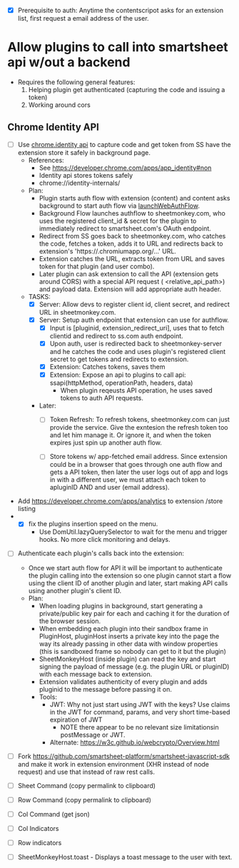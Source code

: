 - [x] Prerequisite to auth: Anytime the contentscripot asks for an extension list, first request a email address of the user.

# Allow plugins to call into smartsheet api w/out a backend #
* Requires the following general features:
    1. Helping plugin get authenticated (capturing the code and issuing a token)
    2. Working around cors

## Chrome Identity API ##

- [ ] Use [chrome.identity api](https://developer.chrome.com/extensions/identity) to capture code and get token from SS have the extension store it safely in background page.
    * References:
      * See https://developer.chrome.com/apps/app_identity#non
      * Identity api stores tokens safely
      * chrome://identity-internals/
    * Plan:
      * Plugin starts auth flow with extension (content) and content asks background to start auth flow via  [launchWebAuthFlow](https://developer.chrome.com/extensions/identity#method-launchWebAuthFlow).
      * Background Flow launches authflow to sheetmonkey.com, who uses the registered client_id & secret for the plugin to immediately redirect to smartsheet.com's OAuth endpoint.
      * Redirect from SS goes back to sheetmonkey.com, who catches the code, fetches a token, adds it to URL and redirects back to extension's 'https://<app-id>.chromiumapp.org/...' URL.
      * Extension catches the URL, extracts token from URL and saves token for that plugin (and user combo).
      * Later plugin can ask extension to call the API (extension gets around CORS) with a special API request (<verb> <relative_api_path>) and payload data. Extension will add appropriate auth header.
    - TASKS:
      - [x] Server: Allow devs to register client id, client secret, and redirect URL in sheetmonkey.com.
      - [x] Server: Setup auth endpoint that extension can use for authflow.
        - [x] Input is [pluginid, extension_redirect_uri], uses that to fetch clientid and redirect to ss.com auth endpoint.
        - [x] Upon auth, user is redirected back to sheetmonkey-server and he catches the code and uses plugin's registered client secret to get tokens and redirects to extension.
        - [x] Extension: Catches tokens, saves them 
        - [x] Extension: Expose an api to plugins to call api: ssapi(httpMethod, operationPath, headers, data)
            - When plugin reqeusts API operation, he uses saved tokens to auth API requests.
      
      - Later:
        - [ ] Token Refresh: To refresh tokens, sheetmonkey.com can just provide the service. Give the exntesion the refresh token too and let him manage it. Or ignore it, and when the token expires just spin up another auth flow.
        - [ ] Store tokens w/ app-fetched email address. Since extension could be in a browser that goes through one auth flow and gets a API token, then later the user logs out of app and logs in with a different user, we must attach each token to apluginID AND and user (email address).


* Add https://developer.chrome.com/apps/analytics to extension /store listing
* - [x] fix the plugins insertion speed on the menu.
    - Use DomUtil.lazyQuerySelector to wait for the menu and trigger hooks. No more click monitoring and delays.
- [ ] Authenticate each plugin's calls back into the extension:
    - Once we start auth flow for API it will be important to authenticate the plugin calling into the extension so one plugin cannot start a flow using the client ID of another plugin and later, start making API calls using another plugin's client ID.
    - Plan:
        - When loading plugins in background, start generating a private/public key pair for each and caching it for the duration of the browser session.
        - When embedding each plugin into their sandbox frame in PluginHost, pluginHost inserts a private key into the page the way its already passing in other data with window properties (this is sandboxed frame so nobody can get to it but the plugin)
        - SheetMonkeyHost (inside plugin) can read the key and start signing the payload of message (e.g. the plugin URL or pluginID) with each message back to extension.
        - Extension validates authenticity of every plugin and adds pluginid to the message before passing it on. 
        - Tools:
            - JWT: Why not just start using JWT with the keys? Use claims in the JWT for command, params, and very short time-based expiration of JWT
                - NOTE there appear to be no relevant size limitationsin postMessage or JWT.
            - Alternate: https://w3c.github.io/webcrypto/Overview.html

- [ ] Fork https://github.com/smartsheet-platform/smartsheet-javascript-sdk and make it work in extension environment (XHR instead of node request) and use that instead of raw rest calls.

- [ ] Sheet Command (copy permalink to clipboard)
- [ ] Row Command (copy permalink to clipboard)
- [ ] Col Command (get json)
- [ ] Col Indicators
- [ ] Row indicators
- [ ] SheetMonkeyHost.toast - Displays a toast message to the user with text.
